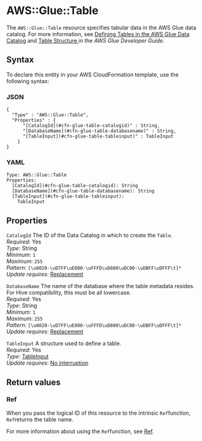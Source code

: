 # AWS::Glue::Table<a name="aws-resource-glue-table"></a>

The `AWS::Glue::Table` resource specifies tabular data in the AWS Glue data catalog\. For more information, see [Defining Tables in the AWS Glue Data Catalog](https://docs.aws.amazon.com/glue/latest/dg/tables-described.html) and [Table Structure ](https://docs.aws.amazon.com/glue/latest/dg/aws-glue-api-catalog-tables.html#aws-glue-api-catalog-tables-Table) in the *AWS Glue Developer Guide*\.

## Syntax<a name="aws-resource-glue-table-syntax"></a>

To declare this entity in your AWS CloudFormation template, use the following syntax:

### JSON<a name="aws-resource-glue-table-syntax.json"></a>

```
{
  "Type" : "AWS::Glue::Table",
  "Properties" : {
      "[CatalogId](#cfn-glue-table-catalogid)" : String,
      "[DatabaseName](#cfn-glue-table-databasename)" : String,
      "[TableInput](#cfn-glue-table-tableinput)" : TableInput
    }
}
```

### YAML<a name="aws-resource-glue-table-syntax.yaml"></a>

```
Type: AWS::Glue::Table
Properties: 
  [CatalogId](#cfn-glue-table-catalogid): String
  [DatabaseName](#cfn-glue-table-databasename): String
  [TableInput](#cfn-glue-table-tableinput): 
    TableInput
```

## Properties<a name="aws-resource-glue-table-properties"></a>

`CatalogId`  <a name="cfn-glue-table-catalogid"></a>
The ID of the Data Catalog in which to create the `Table`\.  
*Required*: Yes  
*Type*: String  
*Minimum*: `1`  
*Maximum*: `255`  
*Pattern*: `[\u0020-\uD7FF\uE000-\uFFFD\uD800\uDC00-\uDBFF\uDFFF\t]*`  
*Update requires*: [Replacement](https://docs.aws.amazon.com/AWSCloudFormation/latest/UserGuide/using-cfn-updating-stacks-update-behaviors.html#update-replacement)

`DatabaseName`  <a name="cfn-glue-table-databasename"></a>
The name of the database where the table metadata resides\. For Hive compatibility, this must be all lowercase\.  
*Required*: Yes  
*Type*: String  
*Minimum*: `1`  
*Maximum*: `255`  
*Pattern*: `[\u0020-\uD7FF\uE000-\uFFFD\uD800\uDC00-\uDBFF\uDFFF\t]*`  
*Update requires*: [Replacement](https://docs.aws.amazon.com/AWSCloudFormation/latest/UserGuide/using-cfn-updating-stacks-update-behaviors.html#update-replacement)

`TableInput`  <a name="cfn-glue-table-tableinput"></a>
A structure used to define a table\.  
*Required*: Yes  
*Type*: [TableInput](aws-properties-glue-table-tableinput.md)  
*Update requires*: [No interruption](https://docs.aws.amazon.com/AWSCloudFormation/latest/UserGuide/using-cfn-updating-stacks-update-behaviors.html#update-no-interrupt)

## Return values<a name="aws-resource-glue-table-return-values"></a>

### Ref<a name="aws-resource-glue-table-return-values-ref"></a>

 When you pass the logical ID of this resource to the intrinsic `Ref`function, `Ref`returns the table name\.

For more information about using the `Ref`function, see [Ref](https://docs.aws.amazon.com/AWSCloudFormation/latest/UserGuide/intrinsic-function-reference-ref.html)\.